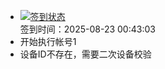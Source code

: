 - [![签到状态](https://github.com/womade/Cloud189-Actions/actions/workflows/main.yml/badge.svg?branch=main)](https://github.com/womade/Cloud189-Actions/actions/workflows/main.yml) <br> 签到时间：2025-08-23 00:43:03
- 开始执行帐号1
- 设备ID不存在，需要二次设备校验
